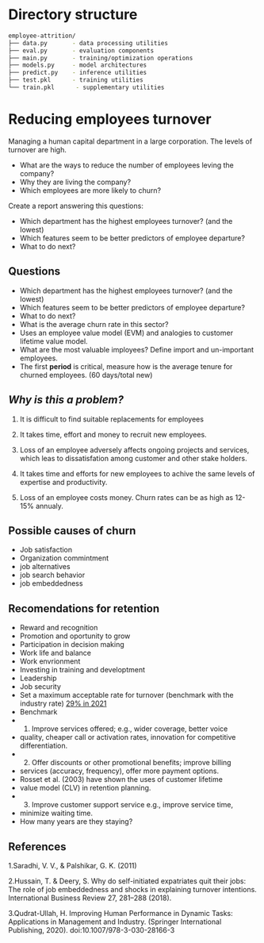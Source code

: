 # Directory structure
```bash
employee-attrition/
├── data.py       - data processing utilities
├── eval.py       - evaluation components
├── main.py       - training/optimization operations
├── models.py     - model architectures
├── predict.py    - inference utilities
├── test.pkl      - training utilities
└── train.pkl      - supplementary utilities
```



# Reducing employees turnover 

Managing a human capital department in a large corporation. 
The levels of turnover are high.

- What are the ways to reduce the number of employees leving the company?
- Why they are living the company?
- Which employees are more likely to churn?


Create a report answering this questions:

- Which department has the highest employees turnover? (and the lowest)
- Which features seem to be better predictors of employee departure?
- What to do next?

## Questions

- Which department has the highest employees turnover? (and the lowest)
- Which features seem to be better predictors of employee departure?
- What to do next?
- What is the average churn rate in this sector?
- Uses an employee value model (EVM) and analogies to customer lifetime value model.
- What are the most valuable imployees? Define import and un-important employees.
- The first **period** is critical, measure how is the average tenure for churned employees. (60 days/total new)

## *Why is this a problem?*

1. It is difficult to find suitable replacements for employees

2. It takes time, effort and money to recruit new employees.

3. Loss of an employee adversely affects ongoing projects and services, which leas to dissatisfation among customer and other stake holders.

4. It takes time and efforts for new employees to achive the same levels of expertise and productivity.

5. Loss of an employee costs money. Churn rates can be as high as 12-15% annualy.

## Possible causes of churn

- Job satisfaction
- Organization commintment
- job alternatives
- job search behavior
- job embeddedness

## Recomendations for retention

- Reward and recognition
- Promotion and oportunity to grow
- Participation in decision making
- Work life and balance
- Work envrionment
- Investing in training and developtment
- Leadership
- Job security
- Set a maximum acceptable rate for turnover (benchmark with the industry rate)
[29% in 2021](https://www.apollotechnical.com/employee-retention-statistics/)
- Benchmark
- 1. Improve services offered; e.g., wider coverage, better voice
- quality, cheaper call or activation rates, innovation for competitive differentiation.
- 2. Offer discounts or other promotional benefits; improve billing
- services (accuracy, frequency), offer more payment options.
- Rosset et al. (2003) have shown the uses of customer lifetime
- value model (CLV) in retention planning.
- 3. Improve customer support service e.g., improve service time,
- minimize waiting time.
- How many years are they staying?

## References

1.Saradhi, V. V., & Palshikar, G. K. (2011)

2.Hussain, T. & Deery, S. Why do self-initiated expatriates quit their jobs: The role of job embeddedness and shocks in explaining turnover intentions. International Business Review 27, 281–288 (2018).

3.Qudrat-Ullah, H. Improving Human Performance in Dynamic Tasks: Applications in Management and Industry. (Springer International Publishing, 2020). doi:10.1007/978-3-030-28166-3